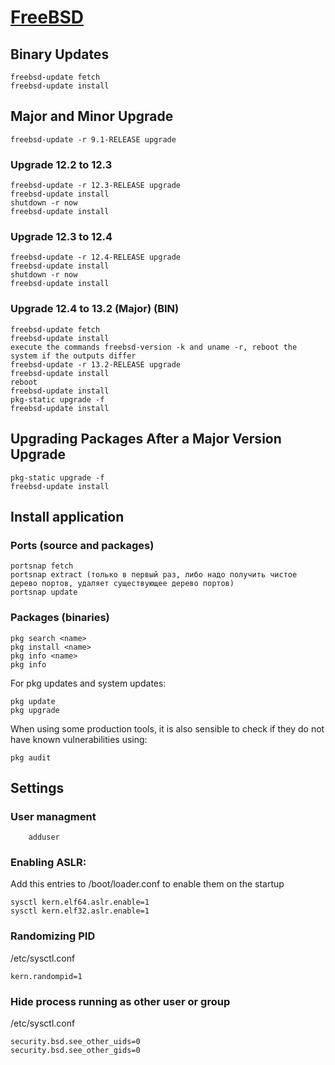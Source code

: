 # [FreeBSD](https://www.freebsd.org)
## Binary Updates
```
freebsd-update fetch
freebsd-update install
```

## Major and Minor Upgrade
```
freebsd-update -r 9.1-RELEASE upgrade
```
### Upgrade 12.2 to 12.3
```
freebsd-update -r 12.3-RELEASE upgrade
freebsd-update install
shutdown -r now
freebsd-update install
```

### Upgrade 12.3 to 12.4
```
freebsd-update -r 12.4-RELEASE upgrade
freebsd-update install
shutdown -r now
freebsd-update install
```

### Upgrade 12.4 to 13.2 (Major) (BIN)
```
freebsd-update fetch
freebsd-update install
execute the commands freebsd-version -k and uname -r, reboot the system if the outputs differ
freebsd-update -r 13.2-RELEASE upgrade
freebsd-update install
reboot
freebsd-update install
pkg-static upgrade -f
freebsd-update install
```

##  Upgrading Packages After a Major Version Upgrade
```
pkg-static upgrade -f
freebsd-update install
```

## Install application
### Ports (source and packages)
```
portsnap fetch
portsnap extract (только в первый раз, либо надо получить чистое дерево портов, удаляет существующее дерево портов)
portsnap update
```

### Packages (binaries)
```
pkg search <name>
pkg install <name>
pkg info <name>
pkg info
```

For pkg updates and system updates:
```
pkg update
pkg upgrade
```

When using some production tools, it is also sensible to check if they do not have known vulnerabilities using:
```
pkg audit
```

## Settings

### User managment
```
    adduser
```

### Enabling ASLR:
Add this entries to /boot/loader.conf to enable them on the startup
```
sysctl kern.elf64.aslr.enable=1
sysctl kern.elf32.aslr.enable=1
```

### Randomizing PID
/etc/sysctl.conf
```
kern.randompid=1
```

### Hide process running as other user or group
/etc/sysctl.conf
```
security.bsd.see_other_uids=0
security.bsd.see_other_gids=0
```
